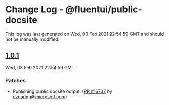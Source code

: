# Change Log - @fluentui/public-docsite

This log was last generated on Wed, 03 Feb 2021 22:54:59 GMT and should not be manually modified.

<!-- Start content -->

## [1.0.1](https://github.com/microsoft/fluentui/tree/@fluentui/public-docsite_v1.0.1)

Wed, 03 Feb 2021 22:54:59 GMT

### Patches

- Publishing public docsite output. ([PR #16737](https://github.com/microsoft/fluentui/pull/16737) by dzearing@microsoft.com)
